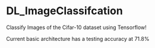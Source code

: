 # DL_ImageClassifcation
Classify Images of the Cifar-10 dataset using Tensorflow!

Current basic architecture has a testing accuracy at 71.8%
